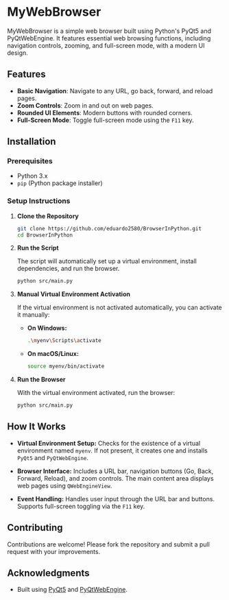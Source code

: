 # MyWebBrowser

MyWebBrowser is a simple web browser built using Python's PyQt5 and PyQtWebEngine. It features essential web browsing functions, including navigation controls, zooming, and full-screen mode, with a modern UI design.

## Features

- **Basic Navigation**: Navigate to any URL, go back, forward, and reload pages.
- **Zoom Controls**: Zoom in and out on web pages.
- **Rounded UI Elements**: Modern buttons with rounded corners.
- **Full-Screen Mode**: Toggle full-screen mode using the `F11` key.

## Installation

### Prerequisites

- Python 3.x
- `pip` (Python package installer)

### Setup Instructions

1. **Clone the Repository**

   ```bash
   git clone https://github.com/eduardo2580/BrowserInPython.git
   cd BrowserInPython
   ```

2. **Run the Script**

   The script will automatically set up a virtual environment, install dependencies, and run the browser.

   ```bash
   python src/main.py
   ```

3. **Manual Virtual Environment Activation**

   If the virtual environment is not activated automatically, you can activate it manually:

   - **On Windows:**

     ```bash
     .\myenv\Scripts\activate
     ```

   - **On macOS/Linux:**

     ```bash
     source myenv/bin/activate
     ```

4. **Run the Browser**

   With the virtual environment activated, run the browser:

   ```bash
   python src/main.py
   ```

## How It Works

- **Virtual Environment Setup:** Checks for the existence of a virtual environment named `myenv`. If not present, it creates one and installs `PyQt5` and `PyQtWebEngine`.
  
- **Browser Interface:** Includes a URL bar, navigation buttons (Go, Back, Forward, Reload), and zoom controls. The main content area displays web pages using `QWebEngineView`.

- **Event Handling:** Handles user input through the URL bar and buttons. Supports full-screen toggling via the `F11` key.

## Contributing

Contributions are welcome! Please fork the repository and submit a pull request with your improvements.

## Acknowledgments

- Built using [PyQt5](https://www.riverbankcomputing.com/software/pyqt/intro) and [PyQtWebEngine](https://www.riverbankcomputing.com/software/pyqtwebengine/intro).
